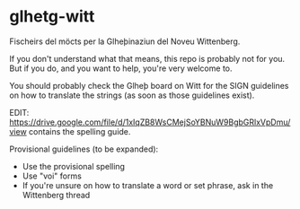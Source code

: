 # glhetg-witt
Fischeirs del möcts per la Glheþinaziun del Noveu Wittenberg.

If you don't understand what that means, this repo is probably not for you. But if you do, and you want to help, you're very welcome to.

You should probably check the Glheþ board on Witt for the SIGN guidelines on how to translate the strings (as soon as those guidelines exist).

EDIT: https://drive.google.com/file/d/1xIqZB8WsCMejSoYBNuW9BgbGRlxVpDmu/view contains the spelling guide.

Provisional guidelines (to be expanded):

- Use the provisional spelling
- Use "voi" forms
- If you're unsure on how to translate a word or set phrase, ask in the Wittenberg thread
